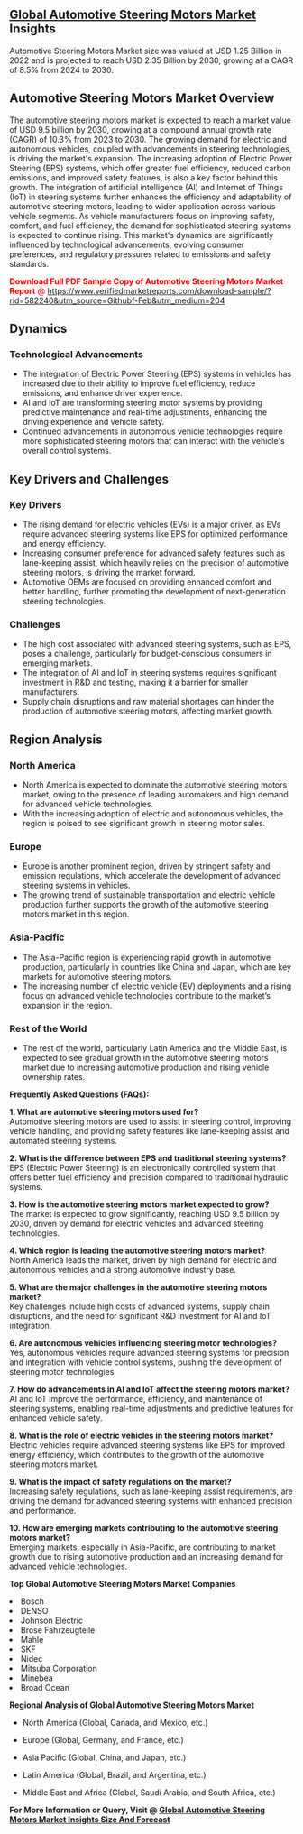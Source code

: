 <h2><a href="https://www.verifiedmarketreports.com/download-sample/?rid=582240&amp;utm_source=Githubf&amp;utm_medium=204" target="_blank">Global Automotive Steering Motors Market</a> Insights</h2><p>Automotive Steering Motors Market size was valued at USD 1.25 Billion in 2022 and is projected to reach USD 2.35 Billion by 2030, growing at a CAGR of 8.5% from 2024 to 2030.</p><p> <h2>Automotive Steering Motors Market Overview</h2> <p>The automotive steering motors market is expected to reach a market value of USD 9.5 billion by 2030, growing at a compound annual growth rate (CAGR) of 10.3% from 2023 to 2030. The growing demand for electric and autonomous vehicles, coupled with advancements in steering technologies, is driving the market's expansion. The increasing adoption of Electric Power Steering (EPS) systems, which offer greater fuel efficiency, reduced carbon emissions, and improved safety features, is also a key factor behind this growth. The integration of artificial intelligence (AI) and Internet of Things (IoT) in steering systems further enhances the efficiency and adaptability of automotive steering motors, leading to wider application across various vehicle segments. As vehicle manufacturers focus on improving safety, comfort, and fuel efficiency, the demand for sophisticated steering systems is expected to continue rising. This market's dynamics are significantly influenced by technological advancements, evolving consumer preferences, and regulatory pressures related to emissions and safety standards.</p> <p><p><span class=""><span style="color: #ff0000;"><strong>Download Full PDF Sample Copy of Automotive Steering Motors Market Report</strong> @ </span><a href="https://www.verifiedmarketreports.com/download-sample/?rid=582240&amp;utm_source=Githubf-Feb&amp;utm_medium=204" target="_blank">https://www.verifiedmarketreports.com/download-sample/?rid=582240&amp;utm_source=Githubf-Feb&amp;utm_medium=204</a></span></p></p> <h2>Dynamics</h2> <h3>Technological Advancements</h3> <ul> <li>The integration of Electric Power Steering (EPS) systems in vehicles has increased due to their ability to improve fuel efficiency, reduce emissions, and enhance driver experience.</li> <li>AI and IoT are transforming steering motor systems by providing predictive maintenance and real-time adjustments, enhancing the driving experience and vehicle safety.</li> <li>Continued advancements in autonomous vehicle technologies require more sophisticated steering motors that can interact with the vehicle's overall control systems.</li> </ul> <h2>Key Drivers and Challenges</h2> <h3>Key Drivers</h3> <ul> <li>The rising demand for electric vehicles (EVs) is a major driver, as EVs require advanced steering systems like EPS for optimized performance and energy efficiency.</li> <li>Increasing consumer preference for advanced safety features such as lane-keeping assist, which heavily relies on the precision of automotive steering motors, is driving the market forward.</li> <li>Automotive OEMs are focused on providing enhanced comfort and better handling, further promoting the development of next-generation steering technologies.</li> </ul> <h3>Challenges</h3> <ul> <li>The high cost associated with advanced steering systems, such as EPS, poses a challenge, particularly for budget-conscious consumers in emerging markets.</li> <li>The integration of AI and IoT in steering systems requires significant investment in R&D and testing, making it a barrier for smaller manufacturers.</li> <li>Supply chain disruptions and raw material shortages can hinder the production of automotive steering motors, affecting market growth.</li> </ul> <h2>Region Analysis</h2> <h3>North America</h3> <ul> <li>North America is expected to dominate the automotive steering motors market, owing to the presence of leading automakers and high demand for advanced vehicle technologies.</li> <li>With the increasing adoption of electric and autonomous vehicles, the region is poised to see significant growth in steering motor sales.</li> </ul> <h3>Europe</h3> <ul> <li>Europe is another prominent region, driven by stringent safety and emission regulations, which accelerate the development of advanced steering systems in vehicles.</li> <li>The growing trend of sustainable transportation and electric vehicle production further supports the growth of the automotive steering motors market in this region.</li> </ul> <h3>Asia-Pacific</h3> <ul> <li>The Asia-Pacific region is experiencing rapid growth in automotive production, particularly in countries like China and Japan, which are key markets for automotive steering motors.</li> <li>The increasing number of electric vehicle (EV) deployments and a rising focus on advanced vehicle technologies contribute to the market’s expansion in the region.</li> </ul> <h3>Rest of the World</h3> <ul> <li>The rest of the world, particularly Latin America and the Middle East, is expected to see gradual growth in the automotive steering motors market due to increasing automotive production and rising vehicle ownership rates.</li> </ul> <p><strong>Frequently Asked Questions (FAQs):</strong></p> <p><strong>1. What are automotive steering motors used for?</strong><br> Automotive steering motors are used to assist in steering control, improving vehicle handling, and providing safety features like lane-keeping assist and automated steering systems.</p> <p><strong>2. What is the difference between EPS and traditional steering systems?</strong><br> EPS (Electric Power Steering) is an electronically controlled system that offers better fuel efficiency and precision compared to traditional hydraulic systems.</p> <p><strong>3. How is the automotive steering motors market expected to grow?</strong><br> The market is expected to grow significantly, reaching USD 9.5 billion by 2030, driven by demand for electric vehicles and advanced steering technologies.</p> <p><strong>4. Which region is leading the automotive steering motors market?</strong><br> North America leads the market, driven by high demand for electric and autonomous vehicles and a strong automotive industry base.</p> <p><strong>5. What are the major challenges in the automotive steering motors market?</strong><br> Key challenges include high costs of advanced systems, supply chain disruptions, and the need for significant R&D investment for AI and IoT integration.</p> <p><strong>6. Are autonomous vehicles influencing steering motor technologies?</strong><br> Yes, autonomous vehicles require advanced steering systems for precision and integration with vehicle control systems, pushing the development of steering motor technologies.</p> <p><strong>7. How do advancements in AI and IoT affect the steering motors market?</strong><br> AI and IoT improve the performance, efficiency, and maintenance of steering systems, enabling real-time adjustments and predictive features for enhanced vehicle safety.</p> <p><strong>8. What is the role of electric vehicles in the steering motors market?</strong><br> Electric vehicles require advanced steering systems like EPS for improved energy efficiency, which contributes to the growth of the automotive steering motors market.</p> <p><strong>9. What is the impact of safety regulations on the market?</strong><br> Increasing safety regulations, such as lane-keeping assist requirements, are driving the demand for advanced steering systems with enhanced precision and performance.</p> <p><strong>10. How are emerging markets contributing to the automotive steering motors market?</strong><br> Emerging markets, especially in Asia-Pacific, are contributing to market growth due to rising automotive production and an increasing demand for advanced vehicle technologies.</p> </p><p><strong>Top Global Automotive Steering Motors Market Companies</strong></p><div data-test-id=""><p><li>Bosch</li><li> DENSO</li><li> Johnson Electric</li><li> Brose Fahrzeugteile</li><li> Mahle</li><li> SKF</li><li> Nidec</li><li> Mitsuba Corporation</li><li> Minebea</li><li> Broad Ocean</li></p><div><strong>Regional Analysis of&nbsp;Global Automotive Steering Motors Market</strong></div><ul><li dir="ltr"><p dir="ltr">North America&nbsp;(Global, Canada, and Mexico, etc.)</p></li><li dir="ltr"><p dir="ltr">Europe (Global, Germany, and France, etc.)</p></li><li dir="ltr"><p dir="ltr">Asia Pacific&nbsp;(Global, China, and Japan, etc.)</p></li><li dir="ltr"><p dir="ltr">Latin America&nbsp;(Global, Brazil, and Argentina, etc.)</p></li><li dir="ltr">Middle East and Africa&nbsp;(Global, Saudi Arabia, and South Africa, etc.)</li></ul><p><strong>For More Information or Query, Visit @&nbsp;</strong><strong><a href="https://www.verifiedmarketreports.com/product/automotive-steering-motors-market/?utm_source=Githubf&amp;utm_medium=204" target="_blank">Global Automotive Steering Motors Market Insights Size And Forecast</a></strong></p></div>
